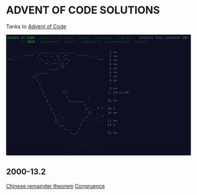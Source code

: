 ADVENT OF CODE SOLUTIONS
========================

Tanks to [Advent of Code](https://adventofcode.com/)

![2020 Calendar](./2020-15.2-calendar.png?&raw=true "2020 Calendar")


## 2000-13.2

[Chinese remainder theorem](https://en.wikipedia.org/wiki/Chinese_remainder_theorem)
[Congruence](https://en.wikipedia.org/wiki/Modular_arithmetic#Congruence)
